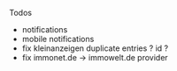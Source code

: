 Todos

- notifications
- mobile notifications
- fix kleinanzeigen duplicate entries ? id ?
- fix immonet.de -> immowelt.de provider
